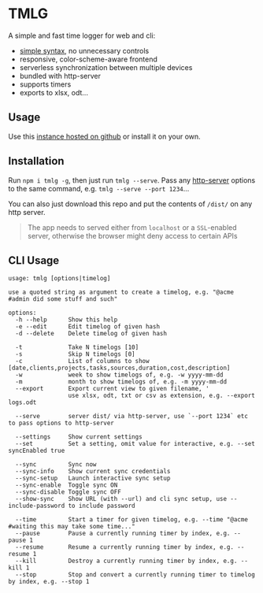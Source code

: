 # TMLG

A simple and fast time logger for web and cli:

- [simple syntax](https://mtillmann.github.io/tmlg/#h=help), no unnecessary controls
- responsive, color-scheme-aware frontend
- serverless synchronization between multiple devices
- bundled with http-server
- supports timers
- exports to xlsx, odt...

## Usage

Use this [instance hosted on github](https://mtillmann.github.io/tmlg) or install it on your own.

## Installation

Run `npm i tmlg -g`, then just run `tmlg --serve`. Pass any [http-server](https://github.com/http-party/http-server/)
options to the same command, e.g. `tmlg --serve --port 1234`...

You can also just download this repo and put the contents of `/dist/` on any http server.

> The app needs to served either from `localhost` or a `SSL`-enabled server, otherwise the browser might deny access to certain APIs

## CLI Usage

```text
usage: tmlg [options|timelog]

use a quoted string as argument to create a timelog, e.g. "@acme #admin did some stuff and such"

options:
  -h --help      Show this help
  -e --edit      Edit timelog of given hash
  -d --delete    Delete timelog of given hash

  -t             Take N timelogs [10]
  -s             Skip N timelogs [0]
  -c             List of columns to show [date,clients,projects,tasks,sources,duration,cost,description]
  -w             week to show timelogs of, e.g. -w yyyy-mm-dd
  -m             month to show timelogs of, e.g. -m yyyy-mm-dd
  --export       Export current view to given filename, '
                 use xlsx, odt, txt or csv as extension, e.g. --export logs.odt

  --serve        server dist/ via http-server, use `--port 1234` etc to pass options to http-server

  --settings     Show current settings
  --set          Set a setting, omit value for interactive, e.g. --set syncEnabled true

  --sync         Sync now
  --sync-info    Show current sync credentials
  --sync-setup   Launch interactive sync setup
  --sync-enable  Toggle sync ON
  --sync-disable Toggle sync OFF
  --show-sync    Show URL (with --url) and cli sync setup, use --include-password to include password

  --time         Start a timer for given timelog, e.g. --time "@acme #waiting this may take some time..."
  --pause        Pause a currently running timer by index, e.g. --pause 1
  --resume       Resume a currently running timer by index, e.g. --resume 1
  --kill         Destroy a currently running timer by index, e.g. --kill 1
  --stop         Stop and convert a currently running timer to timelog by index, e.g. --stop 1
```